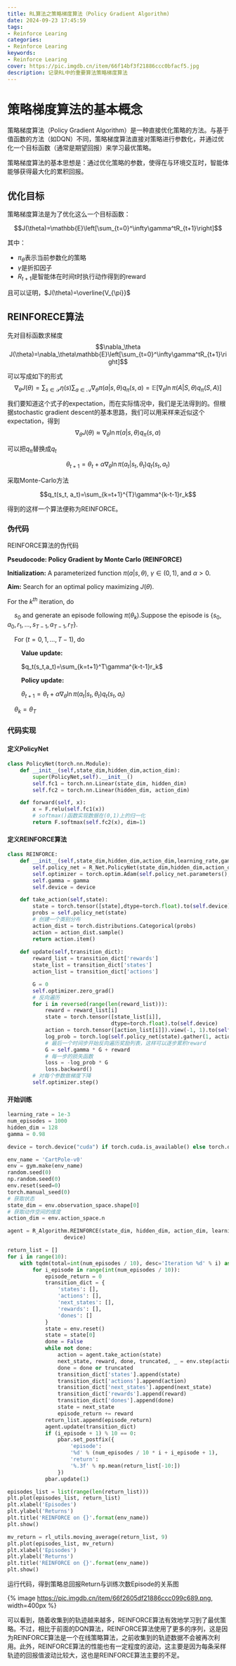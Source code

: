 ```yaml
---
title: RL算法之策略梯度算法（Policy Gradient Algorithm)
date: 2024-09-23 17:45:59
tags: 
- Reinforce Learing
categories:
- Reinforce Learing
keywords:
- Reinforce Learing
cover: https://pic.imgdb.cn/item/66f14bf3f21886ccc0bfacf5.jpg
description: 记录RL中的重要算法策略梯度算法
---
```


# 策略梯度算法的基本概念
策略梯度算法（Policy Gradient Algorithm）是一种直接优化策略的方法。与基于值函数的方法（如DQN）不同，策略梯度算法直接对策略进行参数化，并通过优化一个目标函数（通常是期望回报）来学习最优策略。

策略梯度算法的基本思想是：通过优化策略的参数，使得在与环境交互时，智能体能够获得最大化的累积回报。

## 优化目标
策略梯度算法是为了优化这么一个目标函数：

$$J(\theta)=\mathbb{E}\left[\sum_{t=0}^\infty\gamma^tR_{t+1}\right]$$

其中：
- $π_{\theta}$​表示当前参数化的策略
- $γ$是折扣因子
- $R_{t+1}$是智能体在时间t时执行动作得到的reward

且可以证明，$J(\theta)=\overline{V_{\pi}}$

## REINFORECE算法
先对目标函数求梯度
$$\nabla_\theta J(\theta)=\nabla_\theta\mathbb{E}\left[\sum_{t=0}^\infty\gamma^tR_{t+1}\right]$$

可以写成如下的形式
$$\nabla_\theta J(\theta)=\sum_{s\in\mathcal{S}}\eta(s)\sum_{a\in\mathcal{A}}\nabla_\theta\pi(a|s,\theta)q_\pi(s,a)=\mathbb{E}\big[\nabla_\theta\ln\pi(A|S,\theta)q_\pi(S,A)\big]$$

我们要知道这个式子的expectation，而在实际情况中，我们是无法得到的。但根据stochastic gradient descent的基本思路，我们可以用采样来近似这个expectation，得到
$$\nabla_{\theta}J(\theta){\approx}\nabla_{\theta}\ln\pi(a|s,\theta)q_{\pi}(s,a)$$

可以把$q_\pi$替换成$q_t$

$$\theta_{t+1}=\theta_t+\alpha\nabla_\theta\ln\pi(a_t|s_t,\theta_t)q_t(s_t,a_t)$$

采取Monte-Carlo方法

$$q_t(s_t, a_t)=\sum_{k=t+1}^{T}\gamma^{k-t-1}r_k$$

得到的这样一个算法便称为REINFORCE。

### 伪代码
REINFORCE算法的伪代码

**Pseudocode: Policy Gradient by Monte Carlo (REINFORCE)**

**Initialization:** A parameterized function $\pi(a|s,\theta)$, $\gamma\in(0, 1)$, and $\alpha>0$.

**Aim:** Search for an optimal policy maximizing $J(\theta)$.

For the $k^{th}$ iteration, do

&nbsp;&nbsp;&nbsp;&nbsp;$s_0$ and generate an episode following $\pi(\theta_k)$.Suppose the episode is $\{s_0,a_0,r_1,\ldots,s_{T-1},a_{T-1},r_T\}$.

&nbsp;&nbsp;&nbsp;&nbsp;For $(t = 0, 1,\ldots, T-1)$, do

&nbsp;&nbsp;&nbsp;&nbsp;&nbsp;&nbsp;&nbsp;&nbsp;**Value update:** 

&nbsp;&nbsp;&nbsp;&nbsp;&nbsp;&nbsp;&nbsp;&nbsp;$q_t(s_t,a_t)=\sum_{k=t+1}^T\gamma^{k-t-1}r_k$

&nbsp;&nbsp;&nbsp;&nbsp;&nbsp;&nbsp;&nbsp;&nbsp;**Policy update:**  

&nbsp;&nbsp;&nbsp;&nbsp;&nbsp;&nbsp;&nbsp;&nbsp;$\theta_{t+1}=\theta_t+\alpha\nabla_\theta\ln\pi(a_t|s_t,\theta_t)q_t(s_t,a_t)$

&nbsp;&nbsp;&nbsp;&nbsp;$\theta_k = \theta_T$

### 代码实现
#### 定义PolicyNet
```py
class PolicyNet(torch.nn.Module):
    def __init__(self,state_dim,hidden_dim,action_dim):
        super(PolicyNet,self).__init__()
        self.fc1 = torch.nn.Linear(state_dim, hidden_dim)
        self.fc2 = torch.nn.Linear(hidden_dim, action_dim)

    def forward(self, x):
        x = F.relu(self.fc1(x))
        # softmax()函数实现数据在(0,1)上的归一化
        return F.softmax(self.fc2(x), dim=1)
```

#### 定义REINFORCE算法
```py
class REINFORCE:
    def __init__(self,state_dim,hidden_dim,action_dim,learning_rate,gamma,device):
        self.policy_net = R_Net.PolicyNet(state_dim,hidden_dim,action_dim).to(device)
        self.optimizer = torch.optim.Adam(self.policy_net.parameters(),lr=learning_rate)
        self.gamma = gamma
        self.device = device

    def take_action(self,state):
        state = torch.tensor([state],dtype=torch.float).to(self.device)
        probs = self.policy_net(state)
        # 创建一个类别分布
        action_dist = torch.distributions.Categorical(probs)
        action = action_dist.sample()
        return action.item()
    
    def update(self,transition_dict):
        reward_list = transition_dict['rewards']
        state_list = transition_dict['states']
        action_list = transition_dict['actions']

        G = 0
        self.optimizer.zero_grad()
        # 反向遍历
        for i in reversed(range(len(reward_list))):  
            reward = reward_list[i]
            state = torch.tensor([state_list[i]],
                                 dtype=torch.float).to(self.device)
            action = torch.tensor([action_list[i]]).view(-1, 1).to(self.device)
            log_prob = torch.log(self.policy_net(state).gather(1, action))
            # 最后一个时间步开始反向遍历奖励列表，这样可以逐步累积reward
            G = self.gamma * G + reward
            # 每一步的损失函数
            loss = -log_prob * G
            loss.backward() 
        # 对每个参数做梯度下降
        self.optimizer.step()
```
#### 开始训练
```py
learning_rate = 1e-3
num_episodes = 1000
hidden_dim = 128
gamma = 0.98

device = torch.device("cuda") if torch.cuda.is_available() else torch.device("cpu")

env_name = 'CartPole-v0'
env = gym.make(env_name)
random.seed(0)
np.random.seed(0)
env.reset(seed=0)
torch.manual_seed(0)
# 获取状态
state_dim = env.observation_space.shape[0]
# 获取动作空间的维度
action_dim = env.action_space.n

agent = R_Algorithm.REINFORCE(state_dim, hidden_dim, action_dim, learning_rate, gamma,
                  device)

return_list = []
for i in range(10):
    with tqdm(total=int(num_episodes / 10), desc='Iteration %d' % i) as pbar:
        for i_episode in range(int(num_episodes / 10)):
            episode_return = 0
            transition_dict = {
                'states': [],
                'actions': [],
                'next_states': [],
                'rewards': [],
                'dones': []
            }
            state = env.reset()
            state = state[0]
            done = False
            while not done:
                action = agent.take_action(state)
                next_state, reward, done, truncated, _ = env.step(action)
                done = done or truncated
                transition_dict['states'].append(state)
                transition_dict['actions'].append(action)
                transition_dict['next_states'].append(next_state)
                transition_dict['rewards'].append(reward)
                transition_dict['dones'].append(done)
                state = next_state
                episode_return += reward
            return_list.append(episode_return)
            agent.update(transition_dict)
            if (i_episode + 1) % 10 == 0:
                pbar.set_postfix({
                    'episode':
                    '%d' % (num_episodes / 10 * i + i_episode + 1),
                    'return':
                    '%.3f' % np.mean(return_list[-10:])
                })
            pbar.update(1)

episodes_list = list(range(len(return_list)))
plt.plot(episodes_list, return_list)
plt.xlabel('Episodes')
plt.ylabel('Returns')
plt.title('REINFORCE on {}'.format(env_name))
plt.show()

mv_return = rl_utils.moving_average(return_list, 9)
plt.plot(episodes_list, mv_return)
plt.xlabel('Episodes')
plt.ylabel('Returns')
plt.title('REINFORCE on {}'.format(env_name))
plt.show()
```
运行代码，得到策略总回报Return与训练次数Episode的关系图

{% image https://pic.imgdb.cn/item/66f2605df21886ccc099c689.png, width=400px %}

可以看到，随着收集到的轨迹越来越多，REINFORCE算法有效地学习到了最优策略。不过，相比于前面的DQN算法，REINFORCE算法使用了更多的序列，这是因为REINFORCE算法是一个在线策略算法，之前收集到的轨迹数据不会被再次利用。此外，REINFORCE算法的性能也有一定程度的波动，这主要是因为每条采样轨迹的回报值波动比较大，这也是REINFORCE算法主要的不足。